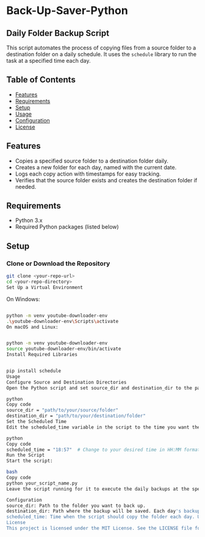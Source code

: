 # Back-Up-Saver-Python

## Daily Folder Backup Script

This script automates the process of copying files from a source folder to a destination folder on a daily schedule. It uses the `schedule` library to run the task at a specified time each day.

## Table of Contents

- [Features](#features)
- [Requirements](#requirements)
- [Setup](#setup)
- [Usage](#usage)
- [Configuration](#configuration)
- [License](#license)

## Features

- Copies a specified source folder to a destination folder daily.
- Creates a new folder for each day, named with the current date.
- Logs each copy action with timestamps for easy tracking.
- Verifies that the source folder exists and creates the destination folder if needed.

## Requirements

- Python 3.x
- Required Python packages (listed below)

## Setup

### Clone or Download the Repository

```bash
git clone <your-repo-url>
cd <your-repo-directory>
Set Up a Virtual Environment
```

On Windows:

``` bash

python -m venv youtube-downloader-env
.\youtube-downloader-env\Scripts\activate
On macOS and Linux:
```

``` bash

python -m venv youtube-downloader-env
source youtube-downloader-env/bin/activate
Install Required Libraries
```

``` bash

pip install schedule
Usage
Configure Source and Destination Directories
Open the Python script and set source_dir and destination_dir to the paths you want to use:

python
Copy code
source_dir = "path/to/your/source/folder"
destination_dir = "path/to/your/destination/folder"
Set the Scheduled Time
Edit the scheduled_time variable in the script to the time you want the backup to run daily:

python
Copy code
scheduled_time = "18:57"  # Change to your desired time in HH:MM format
Run the Script
Start the script:

bash
Copy code
python your_script_name.py
Leave the script running for it to execute the daily backups at the specified time.

Configuration
source_dir: Path to the folder you want to back up.
destination_dir: Path where the backup will be saved. Each day's backup will be stored in a folder named with the current date.
scheduled_time: Time when the script should copy the folder each day. Use HH:MM format in 24-hour time.
License
This project is licensed under the MIT License. See the LICENSE file for details.
